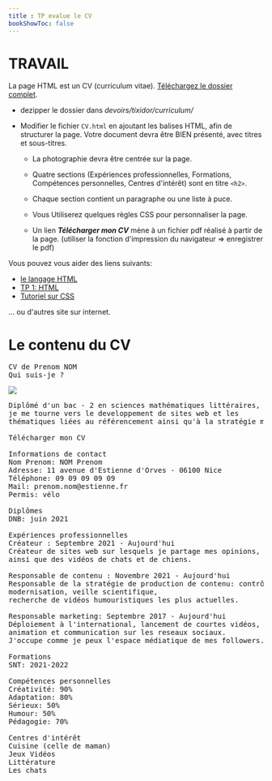 ```yaml
---
title : TP evalue le CV
bookShowToc: false
---
```


# TRAVAIL
La page HTML est un CV (curriculum vitae). <a href="../images/curriculum.zip" download="curriculum.zip">Téléchargez le dossier complet</a>.

* dezipper le dossier dans *devoirs/tixidor/curriculum/*

* Modifier le fichier `CV.html` en ajoutant les balises HTML, afin de structurer la page. Votre document devra être BIEN présenté, avec titres et sous-titres.

  * La photographie devra être centrée sur la page.

  * Quatre sections (Expériences professionnelles, Formations, Compétences personnelles, Centres d'intérêt) sont en titre `<h2>`.

  * Chaque section contient un paragraphe ou une liste à puce.

  * Vous Utiliserez quelques règles CSS pour personnaliser la page.

  * Un lien ***Télécharger mon CV*** mène à un fichier pdf réalisé à partir de la page. (utiliser la fonction d'impression du navigateur => enregistrer le pdf)


Vous pouvez vous aider des liens suivants:

<ul>
<li><a href="../web1">le langage HTML</a></li>
<li><a href="../web2">TP 1: HTML</a></li>
<li><a href="../web5">Tutoriel sur CSS</a></li>
</ul>

... ou d'autres site sur internet.

# Le contenu du CV
<pre>
CV de Prenom NOM
Qui suis-je ?
</pre>
<img src="../images/photo_min.jpg">

<pre>
Diplômé d'un bac - 2 en sciences mathématiques littéraires, 
je me tourne vers le developpement de sites web et les 
thématiques liées au référencement ainsi qu'à la stratégie marketing.

Télécharger mon CV

Informations de contact
Nom Prenom: NOM Prenom
Adresse: 11 avenue d'Estienne d'Orves - 06100 Nice
Téléphone: 09 09 09 09 09
Mail: prenom.nom@estienne.fr
Permis: vélo

Diplômes
DNB: juin 2021

Expériences professionnelles
Créateur : Septembre 2021 - Aujourd'hui
Créateur de sites web sur lesquels je partage mes opinions, 
ainsi que des vidéos de chats et de chiens. 

Responsable de contenu : Novembre 2021 - Aujourd'hui
Responsable de la stratégie de production de contenu: contrôle de la qualité, 
modernisation, veille scientifique, 
recherche de vidéos humouristiques les plus actuelles.

Responsable marketing: Septembre 2017 - Aujourd'hui
Déploiement à l'international, lancement de courtes vidéos, 
animation et communication sur les reseaux sociaux. 
J'occupe comme je peux l'espace médiatique de mes followers.

Formations
SNT: 2021-2022

Compétences personnelles
Créativité: 90%
Adaptation: 80%
Sérieux: 50%
Humour: 50%
Pédagogie: 70%

Centres d'intérêt
Cuisine (celle de maman)
Jeux Vidéos
Littérature
Les chats


</pre>